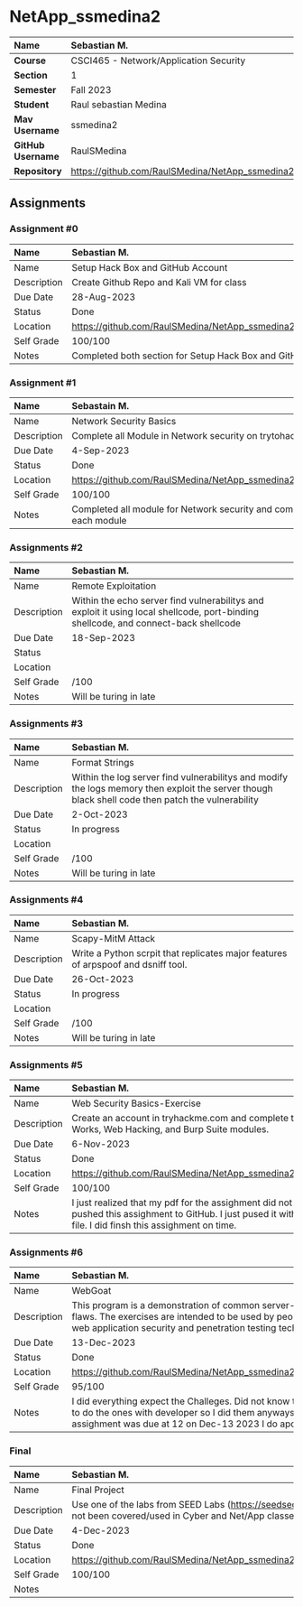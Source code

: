 # NetApp_ssmedina2

| Name | Sebastian M. |
|:---|:---|
| **Course** | CSCI465 - Network/Application Security |
| **Section** | 1 |
| **Semester** | Fall 2023 |
| **Student** | Raul sebastian Medina |
| **Mav Username**            | ssmedina2 |
| **GitHub Username**         | RaulSMedina |
| **Repository**          | https://github.com/RaulSMedina/NetApp_ssmedina2 |

## Assignments

### Assignment #0

| Name | Sebastian M. |
| :--- | :--- |
| Name | Setup Hack Box and GitHub Account |
| Description | Create Github Repo and Kali VM for class |
| Due Date | 28-Aug-2023 |
| Status | Done |
| Location | https://github.com/RaulSMedina/NetApp_ssmedina2/tree/main/helloGit |
| Self Grade | 100/100 |
| Notes | Completed both section for Setup Hack Box and GitHub Account |

### Assignment #1

| Name | Sebastain M. |
| :--- | :--- |
| Name | Network Security Basics |
| Description | Complete all Module in Network security on trytohackme |
| Due Date | 4-Sep-2023 |
| Status | Done |
| Location | https://github.com/RaulSMedina/NetApp_ssmedina2/tree/main/NetSecBasics |
| Self Grade | 100/100 |
| Notes | Completed all module for Network security and completed a summary of each module |

### Assignments #2

| Name | Sebastian M. |
| :--- | :--- |
| Name | Remote Exploitation |
| Description | Within the echo server find vulnerabilitys and exploit it using local shellcode, port-binding shellcode, and connect-back shellcode |
| Due Date | 18-Sep-2023 |
| Status |  |
| Location |  |
| Self Grade | /100 |
| Notes | Will be turing in late |

### Assignments #3

| Name | Sebastian M. |
| :--- | :--- |
| Name | Format Strings |
| Description | Within the log server find vulnerabilitys and modify the logs memory then exploit the server though black shell code then patch the vulnerability |
| Due Date | 2-Oct-2023 |
| Status | In progress |
| Location |  |
| Self Grade | /100 |
| Notes | Will be turing in late |

### Assignments #4

| Name | Sebastian M. |
| :--- | :--- |
| Name | Scapy-MitM Attack |
| Description | Write a Python scrpit that replicates major features of arpspoof and dsniff tool. |
| Due Date | 26-Oct-2023 |
| Status | In progress |
| Location |  |
| Self Grade | /100 |
| Notes | Will be turing in late |

### Assignments #5

| Name | Sebastian M. |
| :--- | :--- |
| Name | Web Security Basics-Exercise |
| Description | Create an account in tryhackme.com and complete the How the Web Works, Web Hacking, and Burp Suite modules. |
| Due Date | 6-Nov-2023 |
| Status | Done |
| Location | https://github.com/RaulSMedina/NetApp_ssmedina2/tree/main/WebBasics |
| Self Grade | 100/100 |
| Notes | I just realized that my pdf for the assighment did not get added when I pushed this assighment to GitHub. I just pused it with this updated readme file. I did finsh this assighment on time. |

### Assignments #6

| Name | Sebastian M. |
| :--- | :--- |
| Name | WebGoat |
| Description | This program is a demonstration of common server-side application flaws. The exercises are intended to be used by people to learn about web application security and penetration testing techniques. |
| Due Date | 13-Dec-2023 |
| Status | Done |
| Location | https://github.com/RaulSMedina/NetApp_ssmedina2/tree/main/WebGoat |
| Self Grade | 95/100 |
| Notes | I did everything expect the Challeges. Did not know that we did not have to do the ones with developer so I did them anyways. Also I thought this assighment was due at 12 on Dec-13 2023 I do apologies for that. |

### Final

| Name | Sebastian M. |
| :--- | :--- |
| Name | Final Project |
| Description | Use one of the labs from SEED Labs (https://seedsecuritylabs.org/) that has not been covered/used in Cyber and Net/App classe |
| Due Date | 4-Dec-2023 |
| Status | Done |
| Location | https://github.com/RaulSMedina/NetApp_ssmedina2/tree/main/Final_Prestation |
| Self Grade | 100/100 |
| Notes |  |
